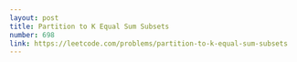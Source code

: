 ```yaml
---
layout: post
title: Partition to K Equal Sum Subsets
number: 698
link: https://leetcode.com/problems/partition-to-k-equal-sum-subsets
---
```

